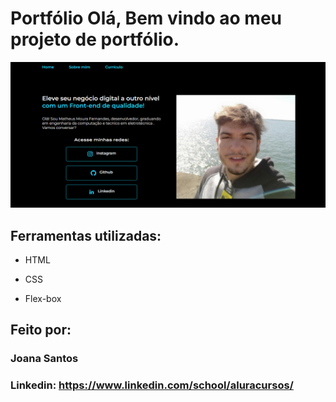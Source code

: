 # Portfólio Olá, Bem vindo ao meu projeto de portfólio.

![image](https://github.com/Matheusmfer/portifolio/blob/main/PaginaPortifolio.PNG)
## Ferramentas utilizadas:

* HTML

* CSS

* Flex-box

## Feito por:

### Joana Santos

### Linkedin: https://www.linkedin.com/school/aluracursos/

```
